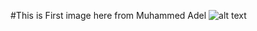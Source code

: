 #This is First image here from Muhammed Adel
![alt text](https://i2.wp.com/vdostavka.ru/wp-content/uploads/2019/05/no-avatar.png?ssl=1)